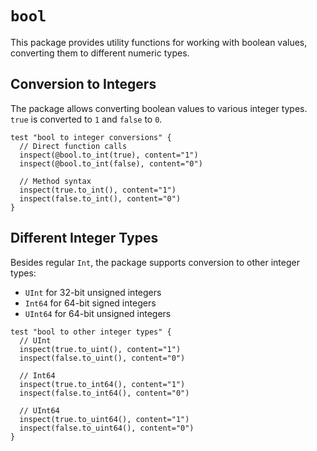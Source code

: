 # `bool`

This package provides utility functions for working with boolean values, converting them to different numeric types.

## Conversion to Integers

The package allows converting boolean values to various integer types. `true` is converted to `1` and `false` to `0`.

```moonbit
test "bool to integer conversions" {
  // Direct function calls
  inspect(@bool.to_int(true), content="1")
  inspect(@bool.to_int(false), content="0")

  // Method syntax
  inspect(true.to_int(), content="1")
  inspect(false.to_int(), content="0")
}
```

## Different Integer Types

Besides regular `Int`, the package supports conversion to other integer types:

- `UInt` for 32-bit unsigned integers
- `Int64` for 64-bit signed integers
- `UInt64` for 64-bit unsigned integers

```moonbit
test "bool to other integer types" {
  // UInt
  inspect(true.to_uint(), content="1")
  inspect(false.to_uint(), content="0")

  // Int64
  inspect(true.to_int64(), content="1")
  inspect(false.to_int64(), content="0")

  // UInt64
  inspect(true.to_uint64(), content="1")
  inspect(false.to_uint64(), content="0")
}
```
